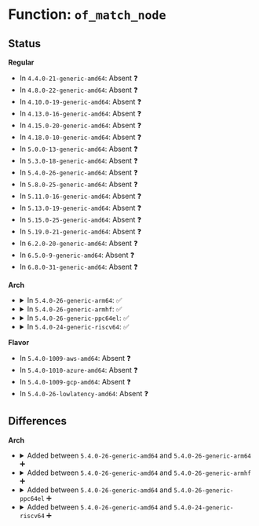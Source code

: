 # Function: <code>of_match_node</code>

## Status
<b>Regular</b>
<ul>
<li>
In <code>4.4.0-21-generic-amd64</code>: Absent ❓
</li>
<li>
In <code>4.8.0-22-generic-amd64</code>: Absent ❓
</li>
<li>
In <code>4.10.0-19-generic-amd64</code>: Absent ❓
</li>
<li>
In <code>4.13.0-16-generic-amd64</code>: Absent ❓
</li>
<li>
In <code>4.15.0-20-generic-amd64</code>: Absent ❓
</li>
<li>
In <code>4.18.0-10-generic-amd64</code>: Absent ❓
</li>
<li>
In <code>5.0.0-13-generic-amd64</code>: Absent ❓
</li>
<li>
In <code>5.3.0-18-generic-amd64</code>: Absent ❓
</li>
<li>
In <code>5.4.0-26-generic-amd64</code>: Absent ❓
</li>
<li>
In <code>5.8.0-25-generic-amd64</code>: Absent ❓
</li>
<li>
In <code>5.11.0-16-generic-amd64</code>: Absent ❓
</li>
<li>
In <code>5.13.0-19-generic-amd64</code>: Absent ❓
</li>
<li>
In <code>5.15.0-25-generic-amd64</code>: Absent ❓
</li>
<li>
In <code>5.19.0-21-generic-amd64</code>: Absent ❓
</li>
<li>
In <code>6.2.0-20-generic-amd64</code>: Absent ❓
</li>
<li>
In <code>6.5.0-9-generic-amd64</code>: Absent ❓
</li>
<li>
In <code>6.8.0-31-generic-amd64</code>: Absent ❓
</li>
</ul>
<b>Arch</b>
<ul>
<li>
<details>
<summary>In <code>5.4.0-26-generic-arm64</code>: ✅</summary>

```c
const struct of_device_id * of_match_node(const struct of_device_id * matches, const struct device_node * node)
```

```json
{
  "name": "of_match_node",
  "collision_type": "Unique Global",
  "inline_type": "No",
  "funcs": [
    {
      "addr": 18446603336501596904,
      "name": "of_match_node",
      "external": true,
      "loc": "drivers/of/base.c:1136",
      "file": "drivers/of/base.c",
      "inline": "seen, unknown",
      "caller_inline": [],
      "caller_func": [
        "drivers/irqchip/irq-imx-gpcv2.c:imx_gpcv2_irqchip_init",
        "drivers/irqchip/irq-meson-gpio.c:meson_gpio_irq_of_init",
        "drivers/bus/brcmstb_gisb.c:brcmstb_gisb_arb_probe",
        "drivers/phy/broadcom/phy-brcm-sata.c:brcm_sata_phy_probe",
        "drivers/pinctrl/pinctrl-rockchip.c:rockchip_pinctrl_register",
        "drivers/pinctrl/pinctrl-rockchip.c:rockchip_pinctrl_register",
        "drivers/pinctrl/bcm/pinctrl-bcm2835.c:bcm2835_pinctrl_probe",
        "drivers/pci/controller/pci-host-generic.c:gen_pci_probe",
        "drivers/clk/clk-fixed-factor.c:_of_fixed_factor_clk_setup",
        "drivers/soc/bcm/brcmstb/common.c:soc_is_brcmstb",
        "drivers/soc/imx/soc-imx8.c:imx8_soc_init",
        "drivers/soc/renesas/renesas-soc.c:renesas_soc_init",
        "drivers/soc/sunxi/sunxi_sram.c:sunxi_sram_of_parse",
        "drivers/soc/sunxi/sunxi_sram.c:sunxi_sram_show",
        "drivers/tty/serial/owl-uart.c:owl_uart_probe",
        "drivers/mfd/sun6i-prcm.c:sun6i_prcm_probe",
        "drivers/mfd/da9052-i2c.c:da9052_i2c_probe",
        "drivers/mfd/max8997.c:max8997_i2c_probe",
        "drivers/mfd/max8998.c:max8998_i2c_probe",
        "drivers/mfd/sec-core.c:sec_pmic_probe",
        "drivers/edac/altera_edac.c:altr_edac_a10_device_add",
        "drivers/edac/altera_edac.c:altr_init_a10_ecc_device_type",
        "drivers/edac/altera_edac.c:altr_edac_device_probe",
        "drivers/edac/altera_edac.c:altr_sdram_probe",
        "drivers/cpufreq/cpufreq-dt-platdev.c:cpufreq_dt_platdev_init",
        "drivers/cpufreq/cpufreq-dt-platdev.c:cpufreq_dt_platdev_init",
        "drivers/cpuidle/dt_idle_states.c:dt_init_idle_driver",
        "drivers/of/base.c:of_alias_get_alias_list",
        "drivers/of/device.c:of_device_get_match_data",
        "drivers/of/platform.c:of_platform_bus_probe",
        "drivers/of/platform.c:of_platform_bus_probe",
        "drivers/of/platform.c:of_platform_bus_probe",
        "drivers/of/platform.c:of_platform_bus_create",
        "drivers/of/platform.c:of_platform_bus_create",
        "drivers/mailbox/rockchip-mailbox.c:rockchip_mbox_probe",
        "drivers/perf/arm_pmu_platform.c:arm_pmu_device_probe"
      ]
    }
  ],
  "symbols": [
    {
      "addr": 18446603336501596904,
      "name": "of_match_node",
      "section": ".text",
      "bind": "STB_GLOBAL",
      "size": 208
    }
  ]
}
```
</details>
</li>
<li>
<details>
<summary>In <code>5.4.0-26-generic-armhf</code>: ✅</summary>

```c
const struct of_device_id * of_match_node(const struct of_device_id * matches, const struct device_node * node)
```

```json
{
  "name": "of_match_node",
  "collision_type": "Unique Global",
  "inline_type": "No",
  "funcs": [
    {
      "addr": 3234125912,
      "name": "of_match_node",
      "external": true,
      "loc": "drivers/of/base.c:1136",
      "file": "drivers/of/base.c",
      "inline": "seen, unknown",
      "caller_inline": [],
      "caller_func": [
        "arch/arm/mm/cache-l2x0.c:l2x0_of_init",
        "arch/arm/mm/cache-uniphier.c:__uniphier_cache_init",
        "drivers/irqchip/irq-tegra.c:tegra_ictlr_init",
        "drivers/irqchip/irq-imx-gpcv2.c:imx_gpcv2_irqchip_init",
        "drivers/irqchip/irq-meson-gpio.c:meson_gpio_irq_of_init",
        "drivers/bus/arm-cci.c:cci_probe_ports",
        "drivers/bus/arm-cci.c:cci_probe_ports",
        "drivers/bus/brcmstb_gisb.c:brcmstb_gisb_arb_probe",
        "drivers/phy/ti/phy-gmii-sel.c:phy_gmii_sel_probe",
        "drivers/pinctrl/pinctrl-rockchip.c:rockchip_pinctrl_get_soc_data",
        "drivers/pinctrl/pinctrl-rockchip.c:rockchip_pinctrl_parse_dt",
        "drivers/pinctrl/pinctrl-rockchip.c:rockchip_pinctrl_parse_dt",
        "drivers/pinctrl/tegra/pinctrl-tegra-xusb.c:tegra_xusb_padctl_legacy_probe",
        "drivers/pinctrl/samsung/pinctrl-exynos.c:exynos_eint_wkup_init",
        "drivers/pci/controller/pci-host-generic.c:gen_pci_probe",
        "drivers/clk/clk-fixed-factor.c:_of_fixed_factor_clk_setup",
        "drivers/dma/ti/edma.c:edma_probe",
        "drivers/dma/ti/dma-crossbar.c:ti_dma_xbar_probe",
        "drivers/dma/ti/dma-crossbar.c:ti_dma_xbar_probe",
        "drivers/dma/ti/dma-crossbar.c:ti_dra7_xbar_probe",
        "drivers/soc/imx/soc-imx8.c:imx8_soc_init",
        "drivers/soc/qcom/spm.c:spm_dev_probe",
        "drivers/soc/qcom/spm.c:qcom_cpuidle_init",
        "drivers/soc/renesas/renesas-soc.c:renesas_soc_init",
        "drivers/soc/tegra/common.c:soc_is_tegra",
        "drivers/tty/serial/owl-uart.c:owl_uart_probe",
        "drivers/mfd/da9052-i2c.c:da9052_i2c_probe",
        "drivers/mfd/max8997.c:max8997_i2c_probe",
        "drivers/mfd/max8998.c:max8998_i2c_probe",
        "drivers/mfd/sec-core.c:sec_pmic_probe",
        "drivers/spi/spi-fsl-spi.c:fsl_spi_get_type",
        "drivers/i2c/busses/i2c-s3c2410.c:s3c24xx_i2c_probe",
        "drivers/watchdog/aspeed_wdt.c:aspeed_wdt_probe",
        "drivers/cpufreq/cpufreq-dt-platdev.c:cpufreq_dt_platdev_init",
        "drivers/cpufreq/cpufreq-dt-platdev.c:cpufreq_dt_platdev_init",
        "drivers/cpufreq/ti-cpufreq.c:ti_cpufreq_init",
        "drivers/cpuidle/dt_idle_states.c:dt_init_idle_driver",
        "drivers/cpuidle/cpuidle-big_little.c:bl_idle_init",
        "drivers/of/base.c:of_alias_get_alias_list",
        "drivers/of/device.c:of_device_get_match_data",
        "drivers/of/platform.c:of_platform_bus_probe",
        "drivers/of/platform.c:of_platform_bus_probe",
        "drivers/of/platform.c:of_platform_bus_create",
        "drivers/of/platform.c:of_platform_bus_create",
        "drivers/mailbox/rockchip-mailbox.c:rockchip_mbox_probe",
        "drivers/memory/omap-gpmc.c:gpmc_probe_generic_child",
        "drivers/perf/arm_pmu_platform.c:arm_pmu_device_probe"
      ]
    }
  ],
  "symbols": [
    {
      "addr": 3234125912,
      "name": "of_match_node",
      "section": ".text",
      "bind": "STB_GLOBAL",
      "size": 88
    }
  ]
}
```
</details>
</li>
<li>
<details>
<summary>In <code>5.4.0-26-generic-ppc64el</code>: ✅</summary>

```c
const struct of_device_id * of_match_node(const struct of_device_id * matches, const struct device_node * node)
```

```json
{
  "name": "of_match_node",
  "collision_type": "Unique Global",
  "inline_type": "No",
  "funcs": [
    {
      "addr": 13835058055295022208,
      "name": "of_match_node",
      "external": true,
      "loc": "drivers/of/base.c:1136",
      "file": "drivers/of/base.c",
      "inline": "seen, unknown",
      "caller_inline": [],
      "caller_func": [
        "arch/powerpc/kernel/legacy_serial.c:find_legacy_serial_ports",
        "drivers/pci/controller/pci-host-generic.c:gen_pci_probe",
        "drivers/mfd/da9052-i2c.c:da9052_i2c_probe",
        "drivers/mfd/max8997.c:max8997_i2c_probe",
        "drivers/mfd/max8998.c:max8998_i2c_probe",
        "drivers/mfd/sec-core.c:sec_pmic_probe",
        "drivers/spi/spi-fsl-spi.c:fsl_spi_get_type",
        "drivers/of/base.c:of_alias_get_alias_list",
        "drivers/of/device.c:of_device_get_match_data",
        "drivers/of/platform.c:of_platform_bus_probe",
        "drivers/of/platform.c:of_platform_bus_probe",
        "drivers/of/platform.c:of_platform_bus_probe",
        "drivers/of/platform.c:of_platform_bus_create",
        "drivers/of/platform.c:of_platform_bus_create"
      ]
    }
  ],
  "symbols": [
    {
      "addr": 13835058055295022208,
      "name": "of_match_node",
      "section": ".text",
      "bind": "STB_GLOBAL",
      "size": 168
    }
  ]
}
```
</details>
</li>
<li>
<details>
<summary>In <code>5.4.0-24-generic-riscv64</code>: ✅</summary>

```c
const struct of_device_id * of_match_node(const struct of_device_id * matches, const struct device_node * node)
```

```json
{
  "name": "of_match_node",
  "collision_type": "Unique Global",
  "inline_type": "No",
  "funcs": [
    {
      "addr": 18446743936278067754,
      "name": "of_match_node",
      "external": true,
      "loc": "drivers/of/base.c:1136",
      "file": "drivers/of/base.c",
      "inline": "seen, unknown",
      "caller_inline": [],
      "caller_func": [
        "arch/riscv/kernel/perf_event.c:init_hw_perf_events",
        "drivers/pci/controller/pci-host-generic.c:gen_pci_probe",
        "drivers/clk/clk-fixed-factor.c:_of_fixed_factor_clk_setup",
        "drivers/mfd/da9052-i2c.c:da9052_i2c_probe",
        "drivers/mfd/max8997.c:max8997_i2c_probe",
        "drivers/mfd/max8998.c:max8998_i2c_probe",
        "drivers/mfd/sec-core.c:sec_pmic_probe",
        "drivers/spi/spi-fsl-spi.c:fsl_spi_get_type",
        "drivers/of/base.c:of_alias_get_alias_list",
        "drivers/of/device.c:of_device_get_match_data",
        "drivers/of/platform.c:of_platform_bus_probe",
        "drivers/of/platform.c:of_platform_bus_probe",
        "drivers/of/platform.c:of_platform_bus_create",
        "drivers/of/platform.c:of_platform_bus_create"
      ]
    }
  ],
  "symbols": [
    {
      "addr": 18446743936278067754,
      "name": "of_match_node",
      "section": ".text",
      "bind": "STB_GLOBAL",
      "size": 100
    }
  ]
}
```
</details>
</li>
</ul>
<b>Flavor</b>
<ul>
<li>
In <code>5.4.0-1009-aws-amd64</code>: Absent ❓
</li>
<li>
In <code>5.4.0-1010-azure-amd64</code>: Absent ❓
</li>
<li>
In <code>5.4.0-1009-gcp-amd64</code>: Absent ❓
</li>
<li>
In <code>5.4.0-26-lowlatency-amd64</code>: Absent ❓
</li>
</ul>

## Differences
<b>Arch</b>
<ul>
<li>
<details>
<summary>Added between <code>5.4.0-26-generic-amd64</code> and <code>5.4.0-26-generic-arm64</code> ➕</summary>

```c
const struct of_device_id * of_match_node(const struct of_device_id * matches, const struct device_node * node)
```
</details>
</li>
<li>
<details>
<summary>Added between <code>5.4.0-26-generic-amd64</code> and <code>5.4.0-26-generic-armhf</code> ➕</summary>

```c
const struct of_device_id * of_match_node(const struct of_device_id * matches, const struct device_node * node)
```
</details>
</li>
<li>
<details>
<summary>Added between <code>5.4.0-26-generic-amd64</code> and <code>5.4.0-26-generic-ppc64el</code> ➕</summary>

```c
const struct of_device_id * of_match_node(const struct of_device_id * matches, const struct device_node * node)
```
</details>
</li>
<li>
<details>
<summary>Added between <code>5.4.0-26-generic-amd64</code> and <code>5.4.0-24-generic-riscv64</code> ➕</summary>

```c
const struct of_device_id * of_match_node(const struct of_device_id * matches, const struct device_node * node)
```
</details>
</li>
</ul>
